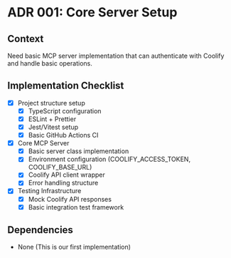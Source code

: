 # ADR 001: Core Server Setup

## Context
Need basic MCP server implementation that can authenticate with Coolify and handle basic operations.

## Implementation Checklist
- [x] Project structure setup
  - [x] TypeScript configuration
  - [x] ESLint + Prettier
  - [x] Jest/Vitest setup
  - [x] Basic GitHub Actions CI

- [x] Core MCP Server
  - [x] Basic server class implementation
  - [x] Environment configuration (COOLIFY_ACCESS_TOKEN, COOLIFY_BASE_URL)
  - [x] Coolify API client wrapper
  - [x] Error handling structure

- [x] Testing Infrastructure
  - [x] Mock Coolify API responses
  - [x] Basic integration test framework

## Dependencies
- None (This is our first implementation) 
